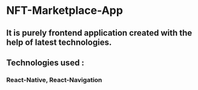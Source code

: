 # NFT-Marketplace-App

## It is purely frontend application created with the help of latest technologies.
## Technologies used :
### React-Native, React-Navigation
